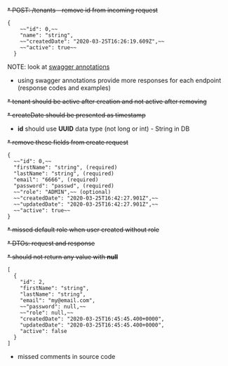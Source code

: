 ~~* POST: /tenants - remove id from incoming request~~ 
```
{
    ~~"id": 0,~~
    "name": "string",
    ~~"createdDate": "2020-03-25T16:26:19.609Z",~~
    ~~"active": true~~
  }
```
NOTE: look at [swagger annotations](https://github.com/swagger-api/swagger-core/wiki/Annotations#quick-annotation-overview)

* using swagger annotations provide more responses for each endpoint (response codes and examples)

~~* tenant should be active after creation and not active after removing~~

~~* createDate should be presented as timestamp~~

* **id** should use **UUID** data type (not long or int) - String in DB

~~* remove these fields from create request~~

```
{
  ~~"id": 0,~~
  "firstName": "string", (required)
  "lastName": "string", (required)
  "email": "6666", (required)
  "password": "passwd", (required)
  ~~"role": "ADMIN",~~ (optional)
  ~~"createdDate": "2020-03-25T16:42:27.901Z",~~
  ~~"updatedDate": "2020-03-25T16:42:27.901Z",~~
  ~~"active": true~~
}
```

~~* missed default role when user created without role~~

~~* DTOs: request and response~~

~~* should not return any value with **null**~~

```
[
  {
    "id": 2,
    "firstName": "string",
    "lastName": "string",
    "email": "my@email.com",
    ~~"password": null,~~
    ~~"role": null,~~
    "createdDate": "2020-03-25T16:45:45.400+0000",
    "updatedDate": "2020-03-25T16:45:45.400+0000",
    "active": false
  }
]
```

* missed comments in source code


